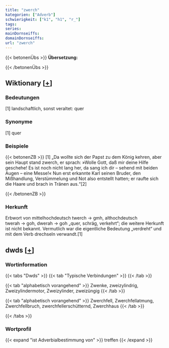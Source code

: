 ```yaml
---
title: "zwerch"
kategorien: ["Adverb"]
schwierigkeit: ["k1", "h1", "r_"]
tags:
series:
mainDornseiffs:
domainDornseiffs:
url: "zwerch"
---
```


{{< betonenÜbs >}}
**Übersetzung:**  
  
{{< /betonenÜbs >}}

## Wiktionary [[+](https://de.wiktionary.org/wiki/zwerch)]

### Bedeutungen
[1] landschaftlich, sonst veraltet: quer  

### Synonyme
[1] quer  

### Beispiele
{{< betonenZB >}}
[1] „Da wollte sich der Papst zu dem König kehren, aber sein Haupt stand zwerch, er sprach: »Wolle Gott, daß mir deine Hilfe geschehe! Es ist noch nicht lang her, da sang ich dir – sehend mit beiden Augen – eine Messe!« Nun erst erkannte Karl seinen Bruder, den Mißhandlung, Verstümmelung und Not also entstellt hatten; er raufte sich die Haare und brach in Tränen aus.“[2]  

{{< /betonenZB >}}
### Herkunft
Erbwort von mittelhochdeutsch twerch → gmh, althochdeutsch twerah → goh, dwerah → goh „quer, schräg, verkehrt“; die weitere Herkunft ist nicht bekannt. Vermutlich war die eigentliche Bedeutung „verdreht“ und mit dem Verb drechseln verwandt.[1]  



## dwds [[+](https://www.dwds.de/wb/zwerch)]

### Wortinformation
{{< tabs "Dwds" >}}
{{< tab "Typische Verbindungen" >}}
{{< /tab >}}

{{< tab "alphabetisch vorangehend" >}}
Zwenke, zweizylindrig, Zweizylindermotor, Zweizylinder, zweizüngig
{{< /tab >}}

{{< tab "alphabetisch vorangehend" >}}
Zwerchfell, Zwerchfellatmung, Zwerchfellbruch, zwerchfellerschütternd, Zwerchhaus
{{< /tab >}}

{{< /tabs >}}

### Wortprofil
{{< expand "ist Adverbialbestimmung von" >}} treffen {{< /expand >}}

